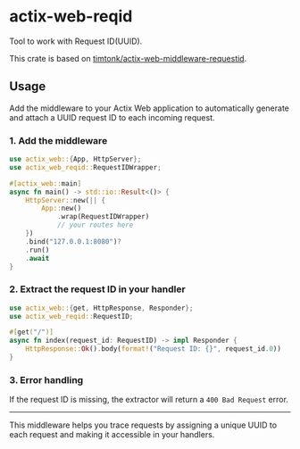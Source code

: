 # actix-web-reqid

Tool to work with Request ID(UUID).

This crate is based on [timtonk/actix-web-middleware-requestid](https://github.com/timtonk/actix-web-middleware-requestid).

## Usage

Add the middleware to your Actix Web application to automatically generate and attach a UUID request ID to each incoming request.

### 1. Add the middleware

```rust
use actix_web::{App, HttpServer};
use actix_web_reqid::RequestIDWrapper;

#[actix_web::main]
async fn main() -> std::io::Result<()> {
    HttpServer::new(|| {
        App::new()
            .wrap(RequestIDWrapper)
            // your routes here
    })
    .bind("127.0.0.1:8080")?
    .run()
    .await
}
```

### 2. Extract the request ID in your handler

```rust
use actix_web::{get, HttpResponse, Responder};
use actix_web_reqid::RequestID;

#[get("/")]
async fn index(request_id: RequestID) -> impl Responder {
    HttpResponse::Ok().body(format!("Request ID: {}", request_id.0))
}
```

### 3. Error handling

If the request ID is missing, the extractor will return a `400 Bad Request` error.

---

This middleware helps you trace requests by assigning a unique UUID to each request and making it accessible in your handlers.
